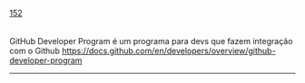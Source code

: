 [152](https://github.com/guilhermeprokisch/ideias/issues/152) 
###### 

GitHub Developer Program é um programa para devs que fazem integração com o Github https://docs.github.com/en/developers/overview/github-developer-program



-------------------------------------------------------------------------------

